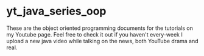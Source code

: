 # yt_java_series_oop
These are the object oriented programming documents for the tutorials on my Youtube page. Feel free to check it out if you haven't every-week I upload a new java video while talking on the news, both YouTube drama and real.
